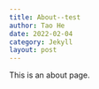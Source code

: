 ```yaml
---
title: About--test
author: Tao He
date: 2022-02-04
category: Jekyll
layout: post
---
```


This is an about page.
